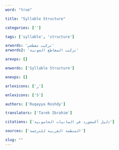 ```yaml
---
word: "true"

title: "Syllable Structure"

categories: ['']

tags: ['syllable', 'structure']

arwords: 'تركيب مقطعي'
arwords2: 'تركيب المقاطع الصوتية'

arexps: []

enwords: ['Syllable Structure']

enexps: []

arlexicons: ['ر']

enlexicons: ['S']

authors: ['Ruqayya Roshdy']

translators: ['Tarek Ibrahim']

citations: ['دليل أكسفورد في السانيات الحاسوبية']

sources: ['المنظمة العربية للترجمة']

slug: ""
---
```

